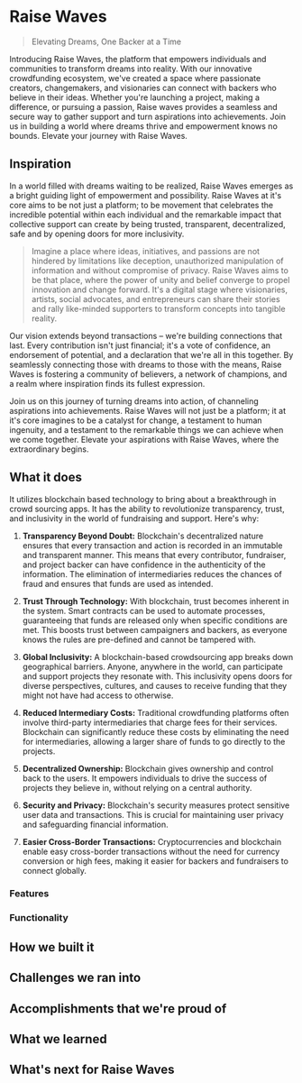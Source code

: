 # Raise Waves
> Elevating Dreams, One Backer at a Time

Introducing Raise Waves, the platform that empowers individuals and communities to transform dreams into reality. With our innovative crowdfunding ecosystem, we've created a space where passionate creators, changemakers, and visionaries can connect with backers who believe in their ideas. Whether you're launching a project, making a difference, or pursuing a passion, Raise waves provides a seamless and secure way to gather support and turn aspirations into achievements. Join us in building a world where dreams thrive and empowerment knows no bounds. Elevate your journey with Raise Waves.

## Inspiration 
In a world filled with dreams waiting to be realized, Raise Waves emerges as a bright guiding light of empowerment and possibility. Raise Waves at it's core aims to be not just a platform; to be movement that celebrates the incredible potential within each individual and the remarkable impact that collective support can create by being trusted, transparent, decentralized, safe and by opening doors for more inclusivity.

> Imagine a place where ideas, initiatives, and passions are not hindered by limitations like deception, unauthorized manipulation of information and without compromise of privacy. Raise Waves aims to be  that place, where the power of unity and belief converge to propel innovation and change forward. It's a digital stage where visionaries, artists, social advocates, and entrepreneurs can share their stories and rally like-minded supporters to transform concepts into tangible reality.

Our vision extends beyond transactions – we're building connections that last. Every contribution isn't just financial; it's a vote of confidence, an endorsement of potential, and a declaration that we're all in this together. By seamlessly connecting those with dreams to those with the means, Raise Waves is fostering a community of believers, a network of champions, and a realm where inspiration finds its fullest expression.

Join us on this journey of turning dreams into action, of channeling aspirations into achievements. Raise Waves will not just be a platform; it at it's core imagines to be a catalyst for change, a testament to human ingenuity, and a testament to the remarkable things we can achieve when we come together. Elevate your aspirations with Raise Waves, where the extraordinary begins.

## What it does 
It utilizes blockchain based technology to bring about a breakthrough in crowd sourcing apps. It has the ability to revolutionize transparency, trust, and inclusivity in the world of fundraising and support. Here's why:

1. **Transparency Beyond Doubt:** Blockchain's decentralized nature ensures that every transaction and action is recorded in an immutable and transparent manner. This means that every contributor, fundraiser, and project backer can have confidence in the authenticity of the information. The elimination of intermediaries reduces the chances of fraud and ensures that funds are used as intended.

2. **Trust Through Technology:** With blockchain, trust becomes inherent in the system. Smart contracts can be used to automate processes, guaranteeing that funds are released only when specific conditions are met. This boosts trust between campaigners and backers, as everyone knows the rules are pre-defined and cannot be tampered with.

3. **Global Inclusivity:** A blockchain-based crowdsourcing app breaks down geographical barriers. Anyone, anywhere in the world, can participate and support projects they resonate with. This inclusivity opens doors for diverse perspectives, cultures, and causes to receive funding that they might not have had access to otherwise.

4. **Reduced Intermediary Costs:** Traditional crowdfunding platforms often involve third-party intermediaries that charge fees for their services. Blockchain can significantly reduce these costs by eliminating the need for intermediaries, allowing a larger share of funds to go directly to the projects.

5. **Decentralized Ownership:** Blockchain gives ownership and control back to the users. It empowers individuals to drive the success of projects they believe in, without relying on a central authority.

6. **Security and Privacy:** Blockchain's security measures protect sensitive user data and transactions. This is crucial for maintaining user privacy and safeguarding financial information.

7. **Easier Cross-Border Transactions:** Cryptocurrencies and blockchain enable easy cross-border transactions without the need for currency conversion or high fees, making it easier for backers and fundraisers to connect globally. 

### Features 

### Functionality

## How we built it

## Challenges we ran into

## Accomplishments that we're proud of

## What we learned

## What's next for Raise Waves
